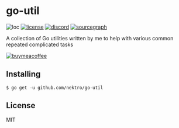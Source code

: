 # go-util
![loc](https://tokei.rs/b1/github/nektro/go-util)
[![license](https://img.shields.io/github/license/nektro/go-util.svg)](https://github.com/nektro/go-util/blob/master/LICENSE)
[![discord](https://img.shields.io/discord/551971034593755159.svg)](https://discord.gg/P6Y4zQC)
[![sourcegraph](https://sourcegraph.com/github.com/nektro/go-util/-/badge.svg)](https://sourcegraph.com/github.com/nektro/go-util?badge)

A collection of Go utilities written by me to help with various common repeated complicated tasks

[![buymeacoffee](https://www.buymeacoffee.com/assets/img/custom_images/orange_img.png)](https://www.buymeacoffee.com/nektro)

## Installing
```
$ go get -u github.com/nektro/go-util
```

## License
MIT

